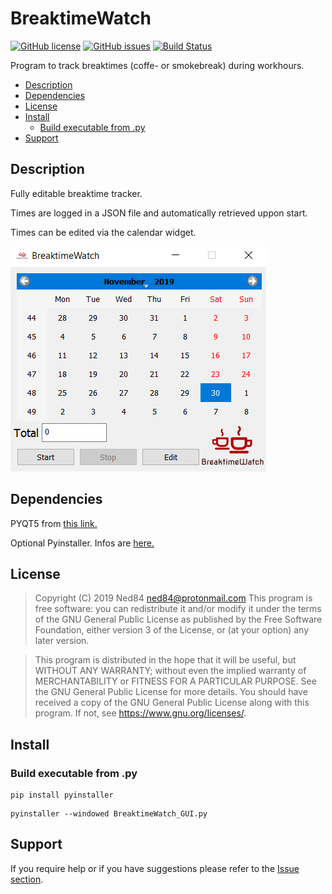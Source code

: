# BreaktimeWatch

[![GitHub license](https://img.shields.io/github/license/Ned84/BreaktimeWatch?color=blue&style=plastic)](https://github.com/Ned84/BreaktimeWatch/blob/master/LICENSE)
[![GitHub issues](https://img.shields.io/github/issues/Ned84/BreaktimeWatch?style=plastic)](https://github.com/Ned84/BreaktimeWatch/issues)
[![Build Status](https://img.shields.io/endpoint.svg?url=https%3A%2F%2Factions-badge.atrox.dev%2F%2FNed84%2FBreaktimeWatch%2Fbadge&style=plastic)](https://actions-badge.atrox.dev//Ned84/BreaktimeWatch/goto)

Program to track breaktimes (coffe- or smokebreak) during workhours. 

* [Description](#description)
* [Dependencies](#dependencies)
* [License](#license)
* [Install](#install)
  * [Build executable from .py](#build-executable-from-py)
* [Support](#support)

## Description

Fully editable breaktime tracker.

Times are logged in a JSON file and automatically retrieved uppon start.

Times can be edited via the calendar widget.

![BreaktimeWatch GUI](https://github.com/Ned84/BreaktimeWatch/blob/master/Screenshots/BreaktimeWatch_GUI.png)

## Dependencies

PYQT5 from [this link.](https://pypi.org/project/PyQt5/)

Optional Pyinstaller. Infos are [here.](https://www.pyinstaller.org/downloads.html)

## License 

>Copyright (C) 2019  Ned84 ned84@protonmail.com
>This program is free software: you can redistribute it and/or modify
>it under the terms of the GNU General Public License as published by
>the Free Software Foundation, either version 3 of the License, or
>(at your option) any later version.

>This program is distributed in the hope that it will be useful,
>but WITHOUT ANY WARRANTY; without even the implied warranty of
>MERCHANTABILITY or FITNESS FOR A PARTICULAR PURPOSE.  See the
>GNU General Public License for more details.
>You should have received a copy of the GNU General Public License
>along with this program.  If not, see <https://www.gnu.org/licenses/>.

## Install
### Build executable from .py
```
pip install pyinstaller
```
```
pyinstaller --windowed BreaktimeWatch_GUI.py
```

## Support

If you require help or if you have suggestions please refer to the [Issue section](https://github.com/Ned84/BreaktimeWatch/issues).


